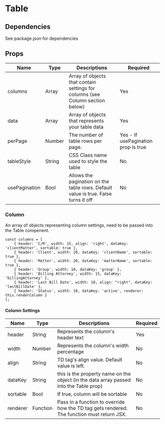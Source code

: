 # Table

## Dependencies
See package.json for dependencies

## Props

Name | Type | Descriptions | Required
---- | ---- | ------------ |  --------
columns | Array | Array of objects that contain settings for columns (see Column section below) | Yes
data | Array | Array of objects that represents your table data | Yes
perPage | Number | The number of table rows per page. | Yes - If usePagination prop is true
tableStyle | String | CSS Class name used to style the table | No
usePagination | Bool | Allows the pagination on the table rows. Default value is true. False turns it off | No

### Column
An array of objects representing column settings, need to be passed into the Table compenent.

    const columns = [
        { header: 'C/M', width: 15, align: 'right', dataKey: 'clientMatter', sortable: true },
        { header: 'Client', width: 20, dataKey: 'clientName', sortable: true },
        { header: 'Matter', width: 20, dataKey: 'matterName', sortable: true },
        { header: 'Group', width: 10, dataKey: 'group' },
        { header: 'Billing Attorney', width: 15, dataKey: 'billingAttorney' },
        { header: 'Last Bill Date', width: 10, align: "right", dataKey: 'lastBillDate' },
        { header: 'Status', width: 10, dataKey: 'active', renderer: this.renderColumn }
    ];

#### Column Settings

Name | Type | Descriptions | Required
---- | ---- | ------------ | --------
header | String | Represents the column's header text | Yes
width | Number | Represents the column's width percentage | No
align | String | TD tag's align value. Default value is left. | No
dataKey | String | this is the property name on the object (in the data array passed into the Table prop) | No
sortable | Bool | If true, column will be sortable | No
renderer | Function | Pass in a function to override how the TD tag gets rendered. The function must return JSX. | No